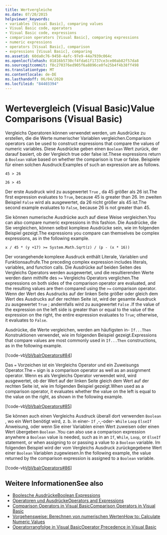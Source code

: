 ```yaml
---
title: Wertvergleiche
ms.date: 07/20/2015
helpviewer_keywords:
- variables [Visual Basic], comparing values
- Visual Basic code, operators
- Visual Basic code, expressions
- comparison operators [Visual Basic], comparing expressions
- numeric expressions
- operators [Visual Basic], comparison
- expressions [Visual Basic], comparing
ms.assetid: 60da0c76-9458-4afc-97e9-44a7939c064c
ms.openlocfilehash: 01816b5730cf4fda61f1737ce3ce00ab82f57da8
ms.sourcegitcommit: f8c270376ed905f6a8896ce0fe25b4f4b38ff498
ms.translationtype: MT
ms.contentlocale: de-DE
ms.lasthandoff: 06/04/2020
ms.locfileid: "84403394"
---
```

# <a name="value-comparisons-visual-basic"></a><span data-ttu-id="cb6da-102">Wertevergleich (Visual Basic)</span><span class="sxs-lookup"><span data-stu-id="cb6da-102">Value Comparisons (Visual Basic)</span></span>
<span data-ttu-id="cb6da-103">Vergleichs Operatoren können verwendet werden, um Ausdrücke zu erstellen, die die Werte numerischer Variablen vergleichen.</span><span class="sxs-lookup"><span data-stu-id="cb6da-103">Comparison operators can be used to construct expressions that compare the values of numeric variables.</span></span> <span data-ttu-id="cb6da-104">Diese Ausdrücke geben einen `Boolean` Wert zurück, der darauf basiert, ob der Vergleich true oder false ist.</span><span class="sxs-lookup"><span data-stu-id="cb6da-104">These expressions return a `Boolean` value based on whether the comparison is true or false.</span></span> <span data-ttu-id="cb6da-105">Beispiele für einen solchen Ausdruck:</span><span class="sxs-lookup"><span data-stu-id="cb6da-105">Examples of such an expression are as follows.</span></span>  
  
 `45 > 26`  
  
 `26 > 45`  
  
 <span data-ttu-id="cb6da-106">Der erste Ausdruck wird zu ausgewertet `True` , da 45 größer als 26 ist.</span><span class="sxs-lookup"><span data-stu-id="cb6da-106">The first expression evaluates to `True`, because 45 is greater than 26.</span></span> <span data-ttu-id="cb6da-107">Im zweiten Beispiel `False` wird als ausgewertet, da 26 nicht größer als 45 ist.</span><span class="sxs-lookup"><span data-stu-id="cb6da-107">The second example evaluates to `False`, because 26 is not greater than 45.</span></span>  
  
 <span data-ttu-id="cb6da-108">Sie können numerische Ausdrücke auch auf diese Weise vergleichen.</span><span class="sxs-lookup"><span data-stu-id="cb6da-108">You can also compare numeric expressions in this fashion.</span></span> <span data-ttu-id="cb6da-109">Die Ausdrücke, die Sie vergleichen, können selbst komplexe Ausdrücke sein, wie im folgenden Beispiel gezeigt.</span><span class="sxs-lookup"><span data-stu-id="cb6da-109">The expressions you compare can themselves be complex expressions, as in the following example.</span></span>  
  
 `x / 45 * (y +17) >= System.Math.Sqrt(z) / (p - (x * 16))`  
  
 <span data-ttu-id="cb6da-110">Der vorangehende komplexe Ausdruck enthält Literale, Variablen und Funktionsaufrufe.</span><span class="sxs-lookup"><span data-stu-id="cb6da-110">The preceding complex expression includes literals, variables, and function calls.</span></span> <span data-ttu-id="cb6da-111">Die Ausdrücke auf beiden Seiten des Vergleichs Operators werden ausgewertet, und die resultierenden Werte werden dann mithilfe des `>=` Vergleichs Operators verglichen.</span><span class="sxs-lookup"><span data-stu-id="cb6da-111">The expressions on both sides of the comparison operator are evaluated, and the resulting values are then compared using the `>=` comparison operator.</span></span> <span data-ttu-id="cb6da-112">Wenn der Wert des Ausdrucks auf der linken Seite größer oder gleich dem Wert des Ausdrucks auf der rechten Seite ist, wird der gesamte Ausdruck zu ausgewertet `True` ; andernfalls wird zu ausgewertet `False` .</span><span class="sxs-lookup"><span data-stu-id="cb6da-112">If the value of the expression on the left side is greater than or equal to the value of the expression on the right, the entire expression evaluates to `True`; otherwise, it evaluates to `False`.</span></span>  
  
 <span data-ttu-id="cb6da-113">Ausdrücke, die Werte vergleichen, werden am häufigsten in- `If...Then` Konstruktionen verwendet, wie im folgenden Beispiel gezeigt.</span><span class="sxs-lookup"><span data-stu-id="cb6da-113">Expressions that compare values are most commonly used in `If...Then` constructions, as in the following example.</span></span>  
  
 [!code-vb[VbVbalrOperators#84](~/samples/snippets/visualbasic/VS_Snippets_VBCSharp/VbVbalrOperators/VB/Class1.vb#84)]  
  
 <span data-ttu-id="cb6da-114">Das `=` Vorzeichen ist ein Vergleichs Operator und ein Zuweisungs Operator.</span><span class="sxs-lookup"><span data-stu-id="cb6da-114">The `=` sign is a comparison operator as well as an assignment operator.</span></span> <span data-ttu-id="cb6da-115">Wenn es als Vergleichs Operator verwendet wird, wird ausgewertet, ob der Wert auf der linken Seite gleich dem Wert auf der rechten Seite ist, wie im folgenden Beispiel gezeigt.</span><span class="sxs-lookup"><span data-stu-id="cb6da-115">When used as a comparison operator, it evaluates whether the value on the left is equal to the value on the right, as shown in the following example.</span></span>  
  
 [!code-vb[VbVbalrOperators#85](~/samples/snippets/visualbasic/VS_Snippets_VBCSharp/VbVbalrOperators/VB/Class1.vb#85)]  
  
 <span data-ttu-id="cb6da-116">Sie können auch einen Vergleichs Ausdruck überall dort verwenden `Boolean` , wo ein Wert benötigt wird, z. b. in einer- `If` ,-,-oder- `While` `Loop` `ElseIf` Anweisung, oder wenn Sie einer Variablen einen Wert zuweisen oder einen Wert übergeben `Boolean` .</span><span class="sxs-lookup"><span data-stu-id="cb6da-116">You can also use a comparison expression anywhere a `Boolean` value is needed, such as in an `If`, `While`, `Loop`, or `ElseIf` statement, or when assigning to or passing a value to a `Boolean` variable.</span></span> <span data-ttu-id="cb6da-117">Im folgenden Beispiel wird der vom Vergleichs Ausdruck zurückgegebene Wert einer `Boolean` Variablen zugewiesen.</span><span class="sxs-lookup"><span data-stu-id="cb6da-117">In the following example, the value returned by the comparison expression is assigned to a `Boolean` variable.</span></span>  
  
 [!code-vb[VbVbalrOperators#86](~/samples/snippets/visualbasic/VS_Snippets_VBCSharp/VbVbalrOperators/VB/Class1.vb#86)]  
  
## <a name="see-also"></a><span data-ttu-id="cb6da-118">Weitere Informationen</span><span class="sxs-lookup"><span data-stu-id="cb6da-118">See also</span></span>

- [<span data-ttu-id="cb6da-119">Boolesche Ausdrücke</span><span class="sxs-lookup"><span data-stu-id="cb6da-119">Boolean Expressions</span></span>](boolean-expressions.md)
- [<span data-ttu-id="cb6da-120">Operatoren und Ausdrücke</span><span class="sxs-lookup"><span data-stu-id="cb6da-120">Operators and Expressions</span></span>](index.md)
- [<span data-ttu-id="cb6da-121">Comparison Operators in Visual Basic</span><span class="sxs-lookup"><span data-stu-id="cb6da-121">Comparison Operators in Visual Basic</span></span>](comparison-operators.md)
- [<span data-ttu-id="cb6da-122">Vorgehensweise: Berechnen von numerischen Werten</span><span class="sxs-lookup"><span data-stu-id="cb6da-122">How to: Calculate Numeric Values</span></span>](how-to-calculate-numeric-values.md)
- [<span data-ttu-id="cb6da-123">Operatorrangfolge in Visual Basic</span><span class="sxs-lookup"><span data-stu-id="cb6da-123">Operator Precedence in Visual Basic</span></span>](../../../language-reference/operators/operator-precedence.md)

